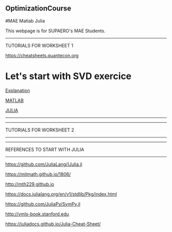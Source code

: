 ## OptimizationCourse
#MAE Matlab Julia 


This webpage is for SUPAERO's MAE Students.



*******************

TUTORIALS FOR WORKSHEET 1

https://cheatsheets.quantecon.org

# Let's start with SVD exercice

[Explanation](http://htmlpreview.github.io/?https://github.com/jomorlier/feacourse/blob/master/AxialRod/AxialBarFEM_explanation.html)

[MATLAB](http://htmlpreview.github.io/?https://github.com/jomorlier/OptimizationCourse/blob/master/MATLAB/W1.html)


[JULIA](http://htmlpreview.github.io/?https://github.com/jomorlier/OptimizationCourse/blob/master/JULIA/W1.html)


*******************





*******************

TUTORIALS FOR WORKSHEET 2

*******************


*******************

REFERENCES TO START WITH JULIA

*******************

https://github.com/JuliaLang/IJulia.jl

https://mitmath.github.io/1806/

http://mth229.github.io

https://docs.julialang.org/en/v1/stdlib/Pkg/index.html

https://github.com/JuliaPy/SymPy.jl

http://vmls-book.stanford.edu

https://juliadocs.github.io/Julia-Cheat-Sheet/


